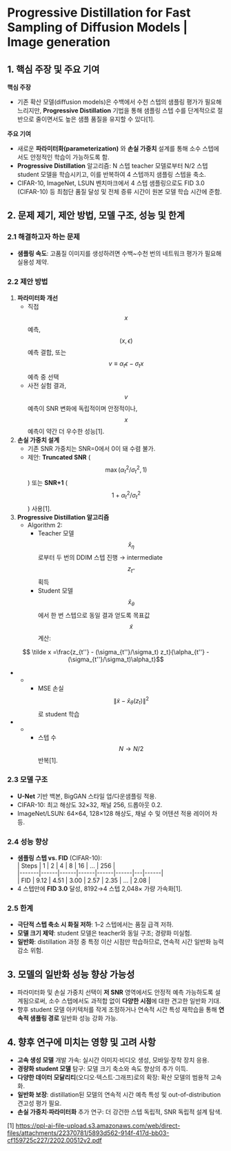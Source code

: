 # Progressive Distillation for Fast Sampling of Diffusion Models | Image generation

## 1. 핵심 주장 및 주요 기여  
**핵심 주장**  
- 기존 확산 모델(diffusion models)은 수백에서 수천 스텝의 샘플링 평가가 필요해 느리지만, **Progressive Distillation** 기법을 통해 샘플링 스텝 수를 단계적으로 절반으로 줄이면서도 높은 샘플 품질을 유지할 수 있다[1].  

**주요 기여**  
- 새로운 **파라미터화(parameterization)** 와 **손실 가중치** 설계를 통해 소수 스텝에서도 안정적인 학습이 가능하도록 함.  
- **Progressive Distillation** 알고리즘: N 스텝 teacher 모델로부터 N/2 스텝 student 모델을 학습시키고, 이를 반복하여 4 스텝까지 샘플링 스텝을 축소.  
- CIFAR-10, ImageNet, LSUN 벤치마크에서 4 스텝 샘플링으로도 FID 3.0 (CIFAR-10) 등 최첨단 품질 달성 및 전체 증류 시간이 원본 모델 학습 시간에 준함.  

## 2. 문제 제기, 제안 방법, 모델 구조, 성능 및 한계  

### 2.1 해결하고자 하는 문제  
- **샘플링 속도**: 고품질 이미지를 생성하려면 수백~수천 번의 네트워크 평가가 필요해 실용성 제약.  

### 2.2 제안 방법  
1. **파라미터화 개선**  
   - 직접 $$x$$ 예측, $$(x, \epsilon)$$ 예측 결합, 또는 $$v\equiv \alpha_t\epsilon - \sigma_t x$$ 예측 중 선택  
   - 사전 실험 결과, $$v$$ 예측이 SNR 변화에 독립적이며 안정적이나, $$x$$ 예측이 약간 더 우수한 성능[1].  
2. **손실 가중치 설계**  
   - 기존 SNR 가중치는 SNR=0에서 0이 돼 수렴 불가.  
   - 제안: **Truncated SNR** ($$\max(\alpha_t^2/\sigma_t^2,1)$$) 또는 **SNR+1** ($$1 + \alpha_t^2/\sigma_t^2$$) 사용[1].  
3. **Progressive Distillation 알고리즘**  
   - Algorithm 2:  
     - Teacher 모델 $$\hat x_\eta$$ 로부터 두 번의 DDIM 스텝 진행 → intermediate $$z_{t''}$$ 획득  
     - Student 모델 $$\hat x_\theta$$ 에서 한 번 스텝으로 동일 결과 얻도록 목표값 $$\tilde x$$ 계산:  

```math
         \tilde x =\frac{z_{t''} - (\sigma_{t''}/\sigma_t) z_t}{\alpha_{t''} - (\sigma_{t''}/\sigma_t)\alpha_t}
```
       
  - - - MSE 손실 $$\|\tilde x - \hat x_\theta(z_t)\|^2$$ 로 student 학습  
  - - - 스텝 수 $$N\to N/2$$ 반복[1].  

### 2.3 모델 구조  
- **U-Net** 기반 백본, BigGAN 스타일 업/다운샘플링 적용.  
- CIFAR-10: 최고 해상도 32×32, 채널 256, 드롭아웃 0.2.  
- ImageNet/LSUN: 64×64, 128×128 해상도, 채널 수 및 어텐션 적용 레이어 차등.  

### 2.4 성능 향상  
- **샘플링 스텝 vs. FID** (CIFAR-10):  
  | Steps | 1    | 2    | 4    | 8    | 16   | … | 256  |  
  |-------|------|------|------|------|------|---|------|  
  | FID   | 9.12 | 4.51 | 3.00 | 2.57 | 2.35 | … | 2.08 |  
- 4 스텝만에 **FID 3.0** 달성, 8192→4 스텝 2,048× 가량 가속화[1].  

### 2.5 한계  
- **극단적 스텝 축소 시 화질 저하**: 1–2 스텝에서는 품질 급격 저하.  
- **모델 크기 제약**: student 모델은 teacher와 동일 구조; 경량화 미실험.  
- **일반화**: distillation 과정 중 특정 이산 시점만 학습하므로, 연속적 시간 일반화 능력 감소 위험.  

## 3. 모델의 일반화 성능 향상 가능성  
- 파라미터화 및 손실 가중치 선택이 **저 SNR** 영역에서도 안정적 예측 가능하도록 설계됨으로써, 소수 스텝에서도 과적합 없이 **다양한 시점**에 대한 견고한 일반화 기대.  
- 향후 student 모델 아키텍처를 작게 조정하거나 연속적 시간 특성 재학습을 통해 **연속적 샘플링 경로** 일반화 성능 강화 가능.  

## 4. 향후 연구에 미치는 영향 및 고려 사항  
- **고속 생성 모델** 개발 가속: 실시간 이미지·비디오 생성, 모바일·장착 장치 응용.  
- **경량화 student 모델** 탐구: 모델 크기 축소와 속도 향상의 추가 이득.  
- **다양한 데이터 모달리티**(오디오·텍스트·그래프)로의 확장: 확산 모델의 범용적 고속화.  
- **일반화 보장**: distillation된 모델의 연속적 시간 예측 특성 및 out-of-distribution 견고성 평가 필요.  
- **손실 가중치·파라미터화** 추가 연구: 더 강건한 스텝 독립적, SNR 독립적 설계 탐색.

[1] https://ppl-ai-file-upload.s3.amazonaws.com/web/direct-files/attachments/22370781/5893d562-914f-417d-bb03-cf159725c227/2202.00512v2.pdf
